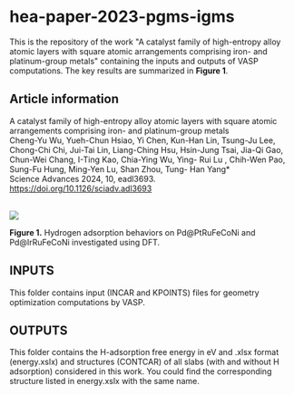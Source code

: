 # hea-paper-2023-pgms-igms
This is the repository of the work "A catalyst family of high-entropy alloy atomic layers with square atomic arrangements comprising iron- and platinum-group metals" containing the inputs and outputs of VASP computations. The key results are summarized in **Figure 1**.

## Article information  
A catalyst family of high-entropy alloy atomic layers with square atomic arrangements comprising iron- and platinum-group metals    
Cheng-Yu Wu, Yueh-Chun Hsiao, Yi Chen, Kun-Han Lin, Tsung-Ju Lee, Chong-Chi Chi, Jui-Tai Lin, Liang-Ching Hsu, Hsin-Jung Tsai, Jia-Qi Gao, Chun-Wei Chang, I-Ting Kao, Chia-Ying Wu, Ying- Rui Lu , Chih-Wen Pao, Sung-Fu Hung, Ming-Yen Lu, Shan Zhou, Tung- Han Yang*      
Science Advances 2024, 10, eadl3693. https://doi.org/10.1126/sciadv.adl3693    
<br />
  
<img src="https://github.com/pumachu/HER-with-PGMs-IGMs/assets/72870425/53b17097-d1f5-47ba-8204-6c99077a4170">

**Figure 1.** Hydrogen adsorption behaviors on Pd@PtRuFeCoNi and Pd@IrRuFeCoNi investigated using DFT.

## INPUTS
This folder contains input (INCAR and KPOINTS) files for geometry optimization computations by VASP.

## OUTPUTS
This folder contains the H-adsorption free energy in eV and .xlsx format (energy.xslx) and structures (CONTCAR) of all slabs (with and without H adsorption) considered in this work. You could find the corresponding structure listed in energy.xslx with the same name.
